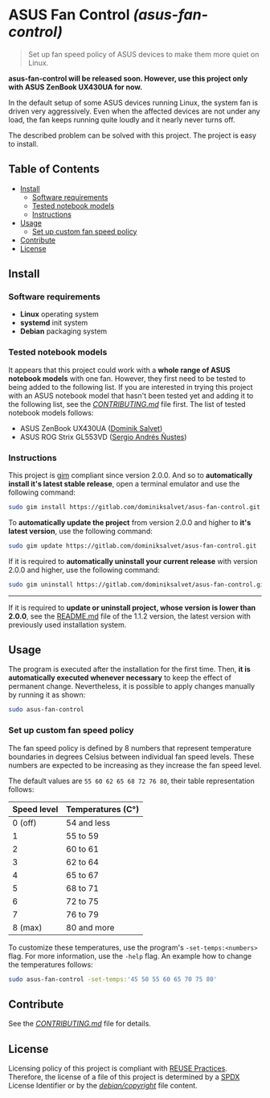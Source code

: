 # ASUS Fan Control *(asus-fan-control)*

> Set up fan speed policy of ASUS devices to make them more quiet on Linux.

**asus-fan-control will be released soon. However, use this project only with ASUS ZenBook UX430UA for now.**

In the default setup of some ASUS devices running Linux, the system fan is driven very aggressively. Even when the affected devices are not under any load, the fan keeps running quite loudly and it nearly never turns off.

The described problem can be solved with this project. The project is easy to install.

## Table of Contents

* [Install](#install)
  * [Software requirements](#software-requirements)
  * [Tested notebook models](#tested-notebook-models)
  * [Instructions](#instructions)
* [Usage](#usage)
  * [Set up custom fan speed policy](#set-up-custom-fan-speed-policy)
* [Contribute](#contribute)
* [License](#license)

## Install

### Software requirements

* **Linux** operating system
* **systemd** init system
* **Debian** packaging system

### Tested notebook models

It appears that this project could work with a **whole range of ASUS notebook models** with one fan. However, they first need to be tested to being added to the following list. If you are interested in trying this project with an ASUS notebook model that hasn't been tested yet and adding it to the following list, see the [*CONTRIBUTING.md*](CONTRIBUTING.md) file first. The list of tested notebook models follows:

* ASUS ZenBook UX430UA ([Dominik Salvet](https://gitlab.com/dominiksalvet))
* ASUS ROG Strix GL553VD ([Sergio Andrés Ñustes](https://gitlab.com/infinito84))

### Instructions

This project is [gim](https://gitlab.com/dominiksalvet/gim) compliant since version 2.0.0. And so to **automatically install it's latest stable release**, open a terminal emulator and use the following command:

```sh
sudo gim install https://gitlab.com/dominiksalvet/asus-fan-control.git
```

To **automatically update the project** from version 2.0.0 and higher to **it's latest version**, use the following command:

```sh
sudo gim update https://gitlab.com/dominiksalvet/asus-fan-control.git
```

If it is required to **automatically uninstall your current release** with version 2.0.0 and higher, use the following command:

```sh
sudo gim uninstall https://gitlab.com/dominiksalvet/asus-fan-control.git
```

---

If it is required to **update or uninstall project, whose version is lower than 2.0.0**, see the [README.md](https://gitlab.com/dominiksalvet/asus-fan-control/blob/1.1.2/README.md) file of the 1.1.2 version, the latest version with previously used installation system.

## Usage

The program is executed after the installation for the first time. Then, **it is automatically executed whenever necessary** to keep the effect of permanent change. Nevertheless, it is possible to apply changes manually by running it as shown:

```sh
sudo asus-fan-control
```

### Set up custom fan speed policy

The fan speed policy is defined by 8 numbers that represent temperature boundaries in degrees Celsius between individual fan speed levels. These numbers are expected to be increasing as they increase the fan speed level.

The default values are `55 60 62 65 68 72 76 80`, their table representation follows:

| Speed level   | Temperatures (C°) |
| ------------- | ----------------- |
| 0 (off)       | 54 and less       |
| 1             | 55 to 59          |
| 2             | 60 to 61          |
| 3             | 62 to 64          |
| 4             | 65 to 67          |
| 5             | 68 to 71          |
| 6             | 72 to 75          |
| 7             | 76 to 79          |
| 8 (max)       | 80 and more       |

To customize these temperatures, use the program's `-set-temps:<numbers>` flag. For more information, use the `-help` flag. An example how to change the temperatures follows:

```sh
sudo asus-fan-control -set-temps:'45 50 55 60 65 70 75 80'
```

## Contribute

See the [*CONTRIBUTING.md*](CONTRIBUTING.md) file for details.

## License

Licensing policy of this project is compliant with [REUSE Practices](https://reuse.software/practices/2.0/). Therefore, the license of a file of this project is determined by a [SPDX](https://spdx.org/) License Identifier or by the [*debian/copyright*](debian/copyright) file content.
